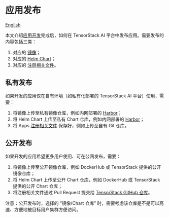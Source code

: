 # 应用发布

[English](./release.md)

本文介绍[应用开发](./dev.md)完成后，如何在 TensorStack AI 平台中发布应用。需要发布的内容包括三类：

1. 对应的 [镜像](./dev.md#构建镜像)；
2. 对应的 [Helm Chart](./dev.md#开发-helm-chart)；
3. 对应的 [注册相关文件](./dev.md#发布-app)。

## 私有发布

如果开发的应用仅在自有环境（如私有化部署的 TensorStack AI 平台）使用，需要：

1. 将镜像上传至私有镜像仓库，例如内网部署的 [Harbor](https://goharbor.io/)；
2. 将 Helm Chart 上传至私有 Chart 仓库，例如内网部署的 [Harbor](https://goharbor.io/)；
3. 将 Apps [注册相关文件](./dev.md#发布-app) 保存好，例如上传至自有 Git 仓库。

## 公开发布

如果开发的应用希望更多用户使用、可在公网发布，需要：

1. 将镜像上传至公开镜像仓库，例如 DockerHub 或 TensorStack 提供的公开镜像仓库；
2. 将 Helm Chart 上传至公开 Chart 仓库，例如 DockerHub 或 TensorStack 提供的公开 Chart 仓库；
3. 将注册相关文件通过 Pull Request 提交给 [TensorStack GitHub 仓库](https://github.com/t9k/apps/pulls)。

注意：公开发布时，选择的 ”镜像/Chart 仓库” 时，需要考虑该仓库是不是可以高速、方便地被目标用户集群方便访问。
